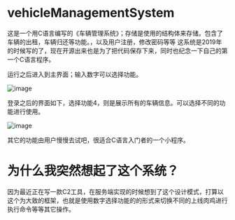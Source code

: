 # vehicleManagementSystem
这是一个用C语言编写的《车辆管理系统》；存储是使用的结构体来存储。包含了车辆的出租，车辆归还等功能。，以及用户注册，修改密码等等
这系统是2019年的时候写的了，现在开源出来也是为了把代码保存下来，同时也纪念一下自己的第一个C语言程序。

运行之后进入到主界面；输入数字可以选择功能。


![image](https://github.com/Garck3h/vehicleManagementSystem/assets/104743791/3b6f8566-ac13-4016-82f1-25cb509be3d6)

登录之后的界面如下，选择功能4，则是展示所有的车辆信息。可以选择不同的功能进行使用。


![image](https://github.com/Garck3h/vehicleManagementSystem/assets/104743791/d9a6fd35-6df3-4176-86fe-d807f03aa47b)


其它的功能由用户慢慢去试吧，很适合C语言入门者的一个小程序。

# 为什么我突然想起了这个系统？
因为最近正在写一款C2工具，在服务端实现的时候想到了这个设计模式，打算以这个为大致的框架，也就是使用数字选择功能的的形式来切换不同的上线肉鸡进行执行命令等等其它操作。
